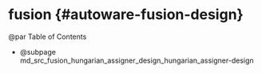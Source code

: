 fusion {#autoware-fusion-design}
======

@par Table of Contents

- @subpage md_src_fusion_hungarian_assigner_design_hungarian_assigner-design
